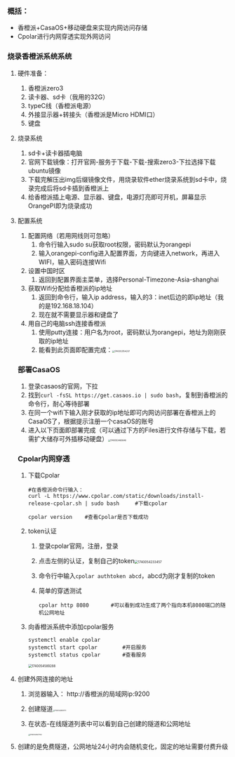 
### 概括：

- 香橙派+CasaOS+移动硬盘来实现内网访问存储
- Cpolar进行内网穿透实现外网访问

### 烧录香橙派系统系统

1. 硬件准备：

   1. 香橙派zero3
   2. 读卡器、sd卡（我用的32G）
   3. typeC线（香橙派电源）
   4. 外接显示器+转接头（香橙派是Micro HDMI口）
   5. 键盘

2. 烧录系统

   1. sd卡+读卡器插电脑
   2. 官网下载镜像：打开官网-服务于下载-下载-搜索zero3-下拉选择下载ubuntu镜像
   3. 下载完解压出img后缀镜像文件，用烧录软件ether烧录系统到sd卡中，烧录完成后将sd卡插到香橙派上
   4. 给香橙派插上电源、显示器、键盘，电源灯亮即可开机，屏幕显示OrangePI即为烧录成功

3. 配置系统

   1. 配置网络（若用网线则可忽略）
      1. 命令行输入sudo su获取root权限，密码默认为orangepi
      2. 输入orangepi-config进入配置界面，方向键进入network，再进入WIFI，输入密码连接Wifi
   2. 设置中国时区
      1. 返回到配置界面主菜单，选择Personal-Timezone-Asia-shanghai
   3. 获取Wifi分配给香橙派的ip地址
      1. 返回到命令行，输入ip address，输入的3：inet后边的即ip地址（我的是192.168.18.104）
      2. 现在就不需要显示器和键盘了
   4. 用自己的电脑ssh连接香橙派
      1. 使用putty连接：用户名为root，密码默认为orangepi，地址为刚刚获取的ip地址
      2. 能看到此页面即配置完成：<img src="C:\Users\wuguangzhe\AppData\Roaming\Typora\typora-user-images\1740053154207.png" alt="1740053154207" style="zoom:33%;" />

   ### 部署CasaOS

   1. 登录casaos的官网，下拉
   2. 找到`curl -fsSL https://get.casaos.io | sudo bash`，复制到香橙派的命令行，耐心等待部署
   3. 在同一个wifi下输入刚才获取的ip地址即可内网访问部署在香橙派上的CasaOS了，根据提示注册一个casaOS的账号
   4. 进入以下页面即部署完成（可以通过下方的Files进行文件存储与下载，若需扩大储存可外插移动硬盘）<img src="C:\Users\wuguangzhe\AppData\Roaming\Typora\typora-user-images\1740053460648.png" alt="1740053460648" style="zoom:33%;" />

   ### Cpolar内网穿透

   1. 下载Cpolar

      ```
      #在香橙派命令行输入：
      curl -L https://www.cpolar.com/static/downloads/install-release-cpolar.sh | sudo bash		#下载cpolar
      
      cpolar version	#查看Cpolar是否下载成功
      
      ```

      

   2. token认证

      1. 登录cpolar官网，注册，登录

      2. 点击左侧的认证，复制自己的token<img src="C:\Users\wuguangzhe\AppData\Roaming\Typora\typora-user-images\1740054233457.png" alt="1740054233457" style="zoom:50%;" />

      3. 命令行中输入`cpolar authtoken abcd`，abcd为刚才复制的token

      4. 简单的穿透测试

         ```
         cpolar http 8080		#可以看到成功生成了两个指向本机8080端口的随机公网地址
         ```

   3. 向香橙派系统中添加cpolar服务

      ```
      systemctl enable cpolar
      systemctl start cpolar		#开启服务
      systemctl status cpolar		#查看服务
      ```

      <img src="C:\Users\wuguangzhe\AppData\Roaming\Typora\typora-user-images\1740054589288.png" alt="1740054589288" style="zoom: 50%;" />

4. 创建外网连接的地址

   1. 浏览器输入： http://香橙派的局域网ip:9200 

   2. 创建隧道<img src="C:\Users\wuguangzhe\AppData\Roaming\Typora\typora-user-images\1740054809731.png" alt="1740054809731" style="zoom: 25%;" />

   3. 在状态-在线隧道列表中可以看到自己创建的隧道和公网地址

      <img src="C:\Users\wuguangzhe\AppData\Roaming\Typora\typora-user-images\1740054947762.png" alt="1740054947762" style="zoom:25%;" />

5. 创建的是免费隧道，公网地址24小时内会随机变化，固定的地址需要付费升级








